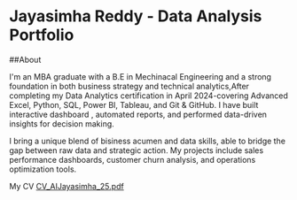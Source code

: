 # Jayasimha Reddy - Data Analysis Portfolio
##About
<p>I'm an MBA graduate with a B.E in Mechinacal Engineering and a strong foundation in both business strategy and technical analytics,After completing my Data Analytics certification in April 2024-covering Advanced Excel, Python, SQL, Power BI, Tableau, and Git & GitHub. I have built interactive dashboard , automated reports, and performed data-driven insights for decision making.</p>
<p></p>I bring a unique blend of bisiness acumen and data skills, able to bridge the gap between raw data and strategic action. My projects include sales performance dashboards, customer churn analysis, and operations optimization tools.</p>

My CV [CV_AIJayasimha_25.pdf](https://github.com/user-attachments/files/22129220/CV_AIJayasimha_25.pdf)
